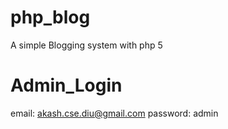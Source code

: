 # php_blog
A simple Blogging system with php 5

# Admin_Login
email: akash.cse.diu@gmail.com
password: admin
